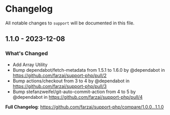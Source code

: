 # Changelog

All notable changes to `support` will be documented in this file.

## 1.1.0 - 2023-12-08

### What's Changed

* Add Array Utility
* Bump dependabot/fetch-metadata from 1.5.1 to 1.6.0 by @dependabot in https://github.com/farzai/support-php/pull/2
* Bump actions/checkout from 3 to 4 by @dependabot in https://github.com/farzai/support-php/pull/3
* Bump stefanzweifel/git-auto-commit-action from 4 to 5 by @dependabot in https://github.com/farzai/support-php/pull/4

**Full Changelog**: https://github.com/farzai/support-php/compare/1.0.0...1.1.0
